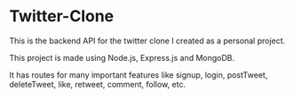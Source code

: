 # Twitter-Clone

This is the backend API for the twitter clone I created as a personal project.

This project is made using Node.js, Express.js and MongoDB.

It has routes for many important features like signup, login, postTweet, deleteTweet, like, retweet, comment, follow, etc.

